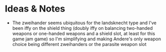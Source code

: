 # Ideas & Notes

- The zweihander seems ubiquitous for the landsknecht type and I've been iffy on the shield thing (doubly iffy on balancing two-handed weapons or one-handed weapons and a shield slot, at least for this game jam game) so I'm simplifying and making Andere's only weapon choice being different zweihanders or the parasite weapon slot